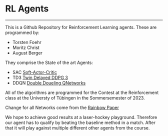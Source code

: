 # RL Agents
***
This is a Github Repository for Reinforcement Learning agents.
These are programmed by:
* Torsten Foehr
* Moritz Christ
* August Berger

They comprise the State of the art Agents:
* SAC [Soft-Actor-Critic](https://doi.org/10.48550/arXiv.1801.01290)
* TD3 [Twin Delayed DDPG 3](https://doi.org/10.48550/arXiv.1802.09477)
* DDQN [Double Doueling QNetworks](https://doi.org/10.48550/arXiv.1509.06461)

All of the algorithms are programmed for the Contest at the Reinforcement class
at the Universty of Tübingen in the Sommersemester of 2023.

Change for all Networks come from the [Rainbow Paper](https://doi.org/10.48550/arXiv.1710.02298)

We hope to achieve good results at a laser-hockey playground.
Therefore our agent has to qualify by beating the baseline method in a match.
After that it will play against multiple different other agents from the course.

